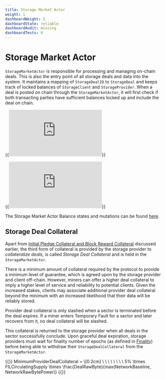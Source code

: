 ```yaml
---
title: Storage Market Actor
weight: 1
dashboardWeight: 2
dashboardState: reliable
dashboardAudit: missing
dashboardTests: 0
---
```


# Storage Market Actor

`StorageMarketActor` is responsible for processing and managing on-chain deals. This is also the entry point of all storage deals and data into the system. It maintains a mapping of `StorageDealID` to `StorageDeal` and keeps track of locked balances of `StorageClient` and `StorageProvider`. When a deal is posted on chain through the `StorageMarketActor`, it will first check if both transacting parties have sufficient balances locked up and include the deal on chain. 

{{<embed src="https://github.com/filecoin-project/specs-actors/blob/master/actors/builtin/market/market_state.go" lang="go" symbol="State" title="Storage Market Actor State">}}

{{<embed src="https://github.com/filecoin-project/specs-actors/blob/master/actors/builtin/market/market_actor.go" lang="go" title="Storage Market Actor" >}}

The Storage Market Actor Balance states and mutations can be found [here](https://github.com/filecoin-project/specs-actors/blob/master/actors/builtin/market/market_balances.go).

## Storage Deal Collateral

Apart from [Initial Pledge Collateral and Block Reward Collateral](miner_collaterals) discussed earlier, the third form of collateral is provided by the storage provider to _collateralize deals_, is called _Storage Deal Collateral_ and is held in the `StorageMarketActor`.

There is a minimum amount of collateral required by the protocol to provide a minimum level of guarantee, which is agreed upon by the storage provider and client off-chain. However, miners can offer a higher deal collateral to imply a higher level of service and reliability to potential clients. Given the increased stakes, clients may associate additional provider deal collateral beyond the minimum with an increased likelihood that their data will be reliably stored.

Provider deal collateral is only slashed when a sector is terminated before the deal expires. If a miner enters Temporary Fault for a sector and later recovers from it, no deal collateral will be slashed.

This collateral is returned to the storage provider when all deals in the sector successfully conclude. Upon graceful deal expiration, storage providers must wait for finality number of epochs (as defined in [Finality](expected_consensus#finality-in-ec)) before being able to withdraw their `StorageDealCollateral` from the `StorageMarketActor`.


{{<katex>}}
MinimumProviderDealCollateral = \\[0.2cm] \ \ \ \ \ \ \ \ 5\% \times FILCirculatingSupply \times \frac{DealRawByte}{max(NetworkBaseline, NetworkRawBytePower)}
{{</katex>}}
